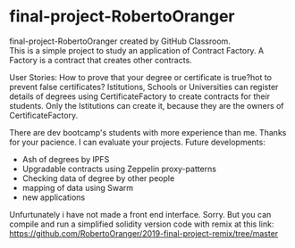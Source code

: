 # final-project-RobertoOranger
final-project-RobertoOranger created by GitHub Classroom.                                                                                        
This is a simple project to study an application of Contract Factory. A Factory is a contract that creates other contracts.


User Stories: 
How to prove that your degree or certificate is true?hot to prevent false certificates?
Istitutions, Schools or Universities can register details of degrees using CertificateFactory to create  contracts for their students.  Only the Istitutions can create it, because they are the owners of CertificateFactory.

There are dev bootcamp's students with more experience than me. Thanks for your pacience. I can evaluate your projects.
Future developments:
- Ash of degrees by IPFS
- Upgradable contracts using Zeppelin proxy-patterns
- Checking data of degree by other people
- mapping of data using Swarm
- new applications



Unfurtunately i have not made a front end interface. Sorry. But you can compile and run a simplified solidity version code with remix at this link: https://github.com/RobertoOranger/2019-final-project-remix/tree/master







